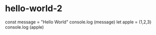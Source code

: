 # hello-world-2
const message = "Hello World"
console.log (message)
let apple = (1,2,3)
console.log (apple)
